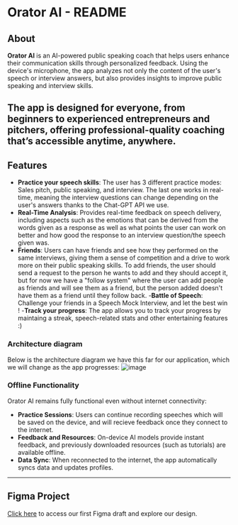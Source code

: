 # Orator AI - README

## About

**Orator AI** is an AI-powered public speaking coach that helps users enhance their communication skills through personalized feedback. Using the device's microphone, the app analyzes not only the content of the user's speech or interview answers, but also provides insights to improve public speaking and interview skills.

The app is designed for everyone, from beginners to experienced entrepreneurs and pitchers, offering professional-quality coaching that’s accessible anytime, anywhere.
---

## Features
- **Practice your speech skills**: The user has 3 different practice modes: Sales pitch, public speaking, and interview. The last one works in real-time, meaning the interview questions can change depending on the user's answers thanks to the Chat-GPT API we use.
- **Real-Time Analysis**: Provides real-time feedback on speech delivery, including aspects such as the emotions that can be derived from the words given as a response as well as what points the user can work on better and how good the response to an interview question/the speech given was.
- **Friends**: Users can have friends and see how they performed on the same interviews, giving them a sense of competition and a drive to work more on their public speaking skills.
To add friends, the user should send a request to the person he wants to add and they should accept it, but for now we have a "follow system" where the user can add people as friends and will see them as a friend, but the person added doesn't have them as a friend until they follow back.
-**Battle of Speech**: Challenge your friends in a Speech Mock Interview, and let the best win !
-**Track your progress**: The app allows you to track your progress by maintaing a streak, speech-related stats and other entertaining features :)

### **Architecture diagram**
Below is the architecture diagram we have this far for our application, which we will change as the app progresses:
![image](https://github.com/user-attachments/assets/cb5c6d83-80de-4c9c-991f-56f5e9d5ce7f)


### **Offline Functionality**
Orator AI remains fully functional even without internet connectivity:
- **Practice Sessions**: Users can continue recording speeches which will be saved on the device, and will recieve feedback once they connect to the internet.
- **Feedback and Resources**: On-device AI models provide instant feedback, and previously downloaded resources (such as tutorials) are available offline.
- **Data Sync**: When reconnected to the internet, the app automatically syncs data and updates profiles. 

---

## Figma Project

[Click here](https://www.figma.com/design/OvKRhZaDIyr1hJv4Nmcsks/swent?node-id=36-15&t=3CUvDmxivQfOh4vY-1) to access our first Figma draft and explore our design.
